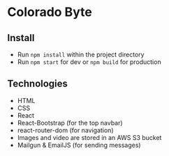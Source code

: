 # Colorado Byte

## Install

* Run `npm install` within the project directory
* Run `npm start` for dev or `npm build` for production

## Technologies

* HTML
* CSS
* React
* React-Bootstrap (for the top navbar)
* react-router-dom (for navigation)
* Images and video are stored in an AWS S3 bucket
* Mailgun & EmailJS (for sending messages)